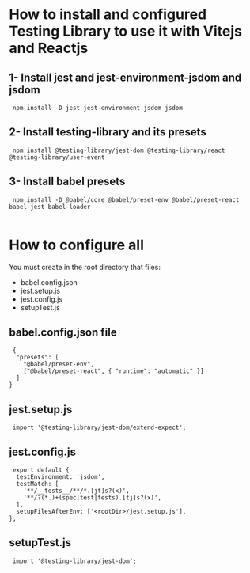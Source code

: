 
# How to install and configured Testing Library to use it with Vitejs and Reactjs

## 1- Install jest and jest-environment-jsdom and jsdom
``` console
 npm install -D jest jest-environment-jsdom jsdom
 ```

## 2- Install testing-library and its presets
``` console
 npm install @testing-library/jest-dom @testing-library/react @testing-library/user-event
 ```
 
## 3- Install babel presets
``` console
 npm install -D @babel/core @babel/preset-env @babel/preset-react babel-jest babel-loader
 
 ```
 # How to configure all
 You must create in the root directory that files:
 - babel.config.json
 - jest.setup.js
 - jest.config.js
 - setupTest.js


 ## babel.config.json file
 
``` console
 {
  "presets": [
    "@babel/preset-env",
    ["@babel/preset-react", { "runtime": "automatic" }]
  ]
}
``` 

## jest.setup.js

``` console
 import '@testing-library/jest-dom/extend-expect';

``` 

## jest.config.js

``` console 
 export default {
  testEnvironment: 'jsdom',
  testMatch: [
    '**/__tests__/**/*.[jt]s?(x)',
    '**/?(*.)+(spec|test|tests).[tj]s?(x)',
  ],
  setupFilesAfterEnv: ['<rootDir>/jest.setup.js'],
};

```

## setupTest.js

```console
 import '@testing-library/jest-dom';

```




